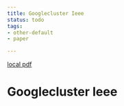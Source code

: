 ```yaml
---
title: Googlecluster Ieee
status: todo
tags:
- other-default
- paper

---
```


[local pdf](../../../pdfs/googlecluster-ieee.pdf)

# Googlecluster Ieee
